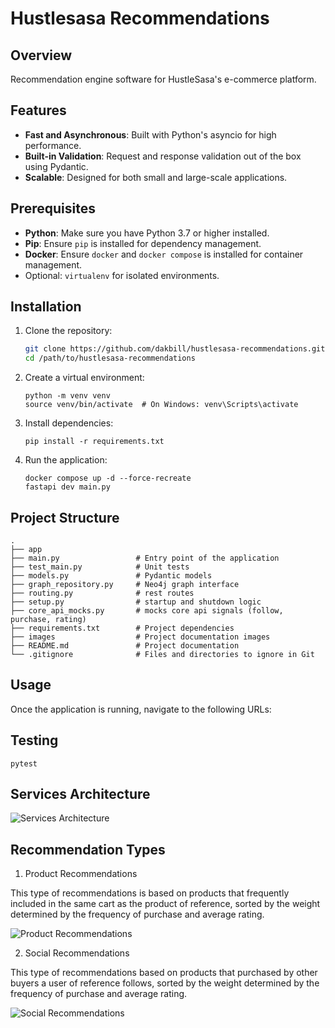 # Hustlesasa Recommendations

## Overview

Recommendation engine software for HustleSasa's e-commerce platform.

## Features

- **Fast and Asynchronous**: Built with Python's asyncio for high performance.
- **Built-in Validation**: Request and response validation out of the box using Pydantic.
- **Scalable**: Designed for both small and large-scale applications.

## Prerequisites

- **Python**: Make sure you have Python 3.7 or higher installed.
- **Pip**: Ensure `pip` is installed for dependency management.
- **Docker**: Ensure `docker` and `docker compose` is installed for container management.
- Optional: `virtualenv` for isolated environments.

## Installation

1. Clone the repository:
   ```bash
   git clone https://github.com/dakbill/hustlesasa-recommendations.git
   cd /path/to/hustlesasa-recommendations

2. Create a virtual environment:
    ```
    python -m venv venv
    source venv/bin/activate  # On Windows: venv\Scripts\activate
    ```

3. Install dependencies:
    ```
    pip install -r requirements.txt
    ```

4. Run the application:
    ```
    docker compose up -d --force-recreate
    fastapi dev main.py
    ```

## Project Structure

    
    .
    ├── app
    ├── main.py                 # Entry point of the application
    ├── test_main.py            # Unit tests
    ├── models.py               # Pydantic models
    ├── graph_repository.py     # Neo4j graph interface
    ├── routing.py              # rest routes
    ├── setup.py                # startup and shutdown logic
    ├── core_api_mocks.py       # mocks core api signals (follow, purchase, rating)
    ├── requirements.txt        # Project dependencies
    ├── images                  # Project documentation images
    ├── README.md               # Project documentation
    └── .gitignore              # Files and directories to ignore in Git
    


## Usage

Once the application is running, navigate to the following URLs:


## Testing    
    pytest
    

## Services Architecture
![Services Architecture](images/services-architecture.jpg)

## Recommendation Types

1. Product Recommendations 

This type of recommendations is based on products that frequently included in the same cart as the product of reference, sorted by the weight determined by the frequency of purchase and average rating.

![Product Recommendations](images/product-recommendations.png)

2. Social Recommendations 

This type of recommendations based on products that purchased by other buyers a user of reference follows, sorted by the weight determined by the frequency of purchase and average rating.

![Social Recommendations](images/social-recommendations.png)


